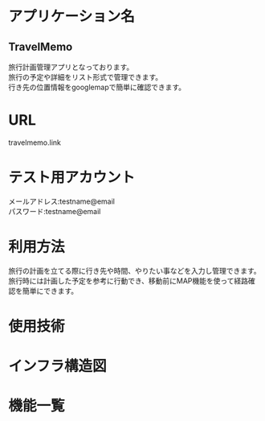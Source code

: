 # アプリケーション名 <br>
## TravelMemo <br>
旅行計画管理アプリとなっております。　<br>
旅行の予定や詳細をリスト形式で管理できます。　 <br>
行き先の位置情報をgooglemapで簡単に確認できます。 <br>
# URL <br>
travelmemo.link <br>
# テスト用アカウント <br>
メールアドレス:testname@email  <br>
パスワード:testname@email  <br>
# 利用方法　<br>
旅行の計画を立てる際に行き先や時間、やりたい事などを入力し管理できます。 <br>
旅行時には計画した予定を参考に行動でき、移動前にMAP機能を使って経路確認を簡単にできます。　<br>
# 使用技術
# インフラ構造図
# 機能一覧
